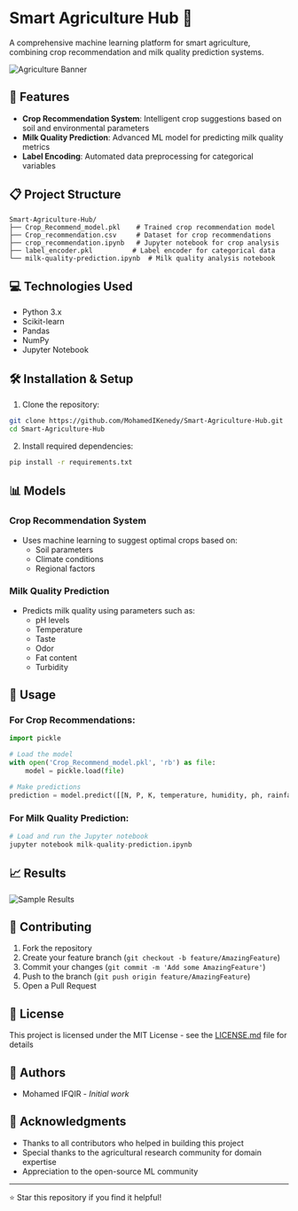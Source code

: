 # Smart Agriculture Hub 🌾

A comprehensive machine learning platform for smart agriculture, combining crop recommendation and milk quality prediction systems.

![Agriculture Banner](https://www.synox.io/wp-content/uploads/2022/04/smart-farming-smart-agriculture-iot.jpg)

## 🚀 Features

- **Crop Recommendation System**: Intelligent crop suggestions based on soil and environmental parameters
- **Milk Quality Prediction**: Advanced ML model for predicting milk quality metrics
- **Label Encoding**: Automated data preprocessing for categorical variables

## 📋 Project Structure

```
Smart-Agriculture-Hub/
├── Crop_Recommend_model.pkl    # Trained crop recommendation model
├── Crop_recommendation.csv     # Dataset for crop recommendations
├── crop_recommendation.ipynb   # Jupyter notebook for crop analysis
├── label_encoder.pkl          # Label encoder for categorical data
└── milk-quality-prediction.ipynb  # Milk quality analysis notebook
```

## 💻 Technologies Used

- Python 3.x
- Scikit-learn
- Pandas
- NumPy
- Jupyter Notebook

## 🛠️ Installation & Setup

1. Clone the repository:
```bash
git clone https://github.com/MohamedIKenedy/Smart-Agriculture-Hub.git
cd Smart-Agriculture-Hub
```

2. Install required dependencies:
```bash
pip install -r requirements.txt
```

## 📊 Models

### Crop Recommendation System
- Uses machine learning to suggest optimal crops based on:
  - Soil parameters
  - Climate conditions
  - Regional factors

### Milk Quality Prediction
- Predicts milk quality using parameters such as:
  - pH levels
  - Temperature
  - Taste
  - Odor
  - Fat content
  - Turbidity

## 🎯 Usage

### For Crop Recommendations:
```python
import pickle

# Load the model
with open('Crop_Recommend_model.pkl', 'rb') as file:
    model = pickle.load(file)

# Make predictions
prediction = model.predict([[N, P, K, temperature, humidity, ph, rainfall]])
```

### For Milk Quality Prediction:
```python
# Load and run the Jupyter notebook
jupyter notebook milk-quality-prediction.ipynb
```

## 📈 Results

![Sample Results]([https://via.placeholder.com/600x300.png?text=Sample+Results+Visualization](https://freeeway.com/wp-content/uploads/2023/04/IoT-in-agriculture-%E2%80%93-6-smart-farming-examples-1.png))

## 🤝 Contributing

1. Fork the repository
2. Create your feature branch (`git checkout -b feature/AmazingFeature`)
3. Commit your changes (`git commit -m 'Add some AmazingFeature'`)
4. Push to the branch (`git push origin feature/AmazingFeature`)
5. Open a Pull Request

## 📝 License

This project is licensed under the MIT License - see the [LICENSE.md](LICENSE.md) file for details

## 👥 Authors

- Mohamed IFQIR - *Initial work*

## 🙏 Acknowledgments

- Thanks to all contributors who helped in building this project
- Special thanks to the agricultural research community for domain expertise
- Appreciation to the open-source ML community

---
⭐ Star this repository if you find it helpful!
